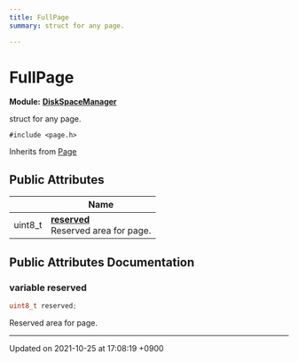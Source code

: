 ```yaml
---
title: FullPage
summary: struct for any page. 

---
```


# FullPage

**Module:** **[DiskSpaceManager](/Modules/group__DiskSpaceManager)**



struct for any page. 


`#include <page.h>`

Inherits from [Page](/Classes/structPage)

## Public Attributes

|                | Name           |
| -------------- | -------------- |
| uint8_t | **[reserved](/Classes/structFullPage#variable-reserved)** <br>Reserved area for page.  |

## Public Attributes Documentation

### variable reserved

```cpp
uint8_t reserved;
```

Reserved area for page. 

-------------------------------

Updated on 2021-10-25 at 17:08:19 +0900